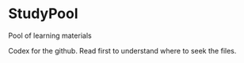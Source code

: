 # StudyPool
Pool of learning materials 


Codex for the github. Read first to understand where to seek the files. 
